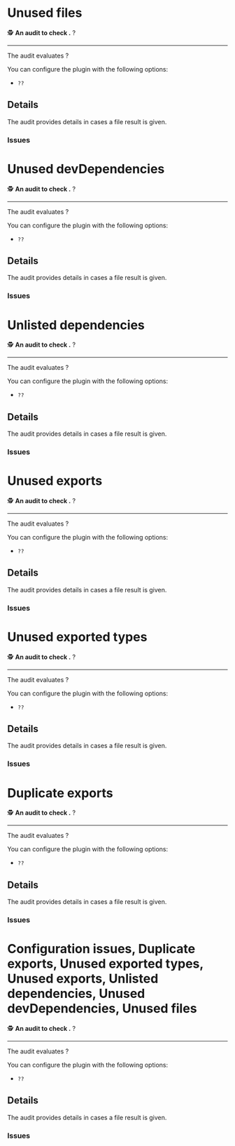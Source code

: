 # Unused files 

🕵️ **An audit to check .** ?

---

The audit evaluates ?

You can configure the plugin with the following options:

- `??` 

## Details

The audit provides details in cases a file result is given.

### Issues

# Unused devDependencies

🕵️ **An audit to check .** ?

---

The audit evaluates ?

You can configure the plugin with the following options:

- `??`

## Details

The audit provides details in cases a file result is given.

### Issues

# Unlisted dependencies

🕵️ **An audit to check .** ?

---

The audit evaluates ?

You can configure the plugin with the following options:

- `??`

## Details

The audit provides details in cases a file result is given.

### Issues

# Unused exports

🕵️ **An audit to check .** ?

---

The audit evaluates ?

You can configure the plugin with the following options:

- `??`

## Details

The audit provides details in cases a file result is given.

### Issues


# Unused exported types

🕵️ **An audit to check .** ?

---

The audit evaluates ?

You can configure the plugin with the following options:

- `??`

## Details

The audit provides details in cases a file result is given.

### Issues

# Duplicate exports

🕵️ **An audit to check .** ?

---

The audit evaluates ?

You can configure the plugin with the following options:

- `??`

## Details

The audit provides details in cases a file result is given.

### Issues


# Configuration issues,  Duplicate exports, Unused exported types,  Unused exports, Unlisted dependencies, Unused devDependencies, Unused files

🕵️ **An audit to check .** ?

---

The audit evaluates ?

You can configure the plugin with the following options:

- `??`

## Details

The audit provides details in cases a file result is given.

### Issues



